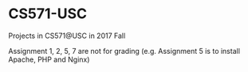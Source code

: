 # CS571-USC
Projects in CS571@USC in 2017 Fall

Assignment 1, 2, 5, 7 are not for grading (e.g. Assignment 5 is to install Apache, PHP and Nginx)

